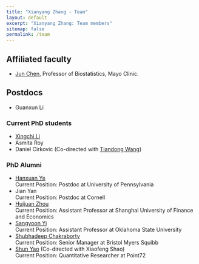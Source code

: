 ```yaml
---
title: "Xianyang Zhang - Team"
layout: default
excerpt: "Xianyang Zhang: Team members"
sitemap: false
permalink: /team
---
```


<div markdown="0" class="hero-body">
  <div class="container">
    <article class="media">
      <div class="media-content">
        <div class="content">
          <h1>Affiliated faculty</h1>
          <p><ul>
            <li><a href="https://www.mayo.edu/research/faculty/chen-jun-ph-d/bio-20126134">Jun Chen</a>, Professor of Biostatistics, Mayo Clinic.</li>
          </ul></p>
        </div>
      </div>
    </article>
      <article class="media">
      <div class="media-content">
        <div class="content">
          <h1>Postdocs</h1>
          <p><ul>
            <li>Guanxun Li</li>
          </ul></p>
        </div>
      </div>
    </article>
    <article class="media">
      <div class="media-content">
        <div class="content">
    <article class="media">
      <div class="media-content">
        <div class="content">
          <h1>Current PhD students</h1>
          <p><ul>
            <li><a  href="https://xingchi.li">Xingchi Li</a></li>
            <li>Asmita Roy</li>
            <li>Daniel Cirkovic (Co-directed with <a  href="https://sites.google.com/tamu.edu/twang">Tiandong Wang</a>)</li>
          </ul></p>
        </div>
      </div>
    </article>
    <article class="media">
      <div class="media-content">
        <div class="content">
          <h1>PhD Alumni</h1>
          <p><ul>
          <li><a href="https://yehanxuan.github.io/">Hanxuan Ye</a><br/>Current Position: Postdoc at University of Pennsylvania</li>
          <li>Jian Yan<br/>Current Position: Postdoc at Cornell</li>
            <li><a href="https://ssm.sufe.edu.cn/c6/27/c718a181799/page.htm">Huijuan Zhou</a><br/>Current Position: Assistant Professor at Shanghai University of Finance and Economics</li>
            <li><a href="https://experts.okstate.edu/sayi">Sangyoon Yi</a><br/>Current Position: Assistant Professor at Oklahoma State University</li>
            <li><a href="https://shubhadeepstat.wixsite.com/shubhadeep">Shubhadeep Chakraborty</a><br/>Current Position: Senior Manager at Bristol Myers Squibb</li>
            <li><a href="https://scholar.google.com/citations?user=dQ0ze2gAAAAJ&hl=en">Shun Yao</a> (Co-directed with Xiaofeng Shao)<br/>Current Position: Quantitative Researcher at Point72</li>
          </ul></p>
        </div>
      </div>
    </article>
  </div>
</div>
